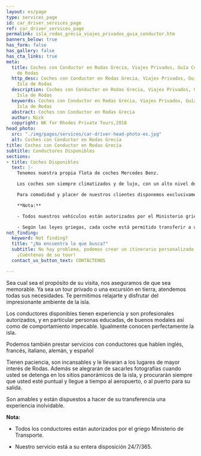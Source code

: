```yaml
---
layout: es/page
type: services_page
id: car_driver_services_page
ref: car_driver_services_page
permalink: isla_rodas_grecia_viajes_privados_guia_conductor.htm
banners_below: true
has_form: false
has_gallery: false
has_cta_links: true
meta:
  title: Coches con Conductor en Rodas Grecia, Viajes Privados, Guía Conductor, Isla
    de Rodas
  http_desc: Coches con Conductor en Rodas Grecia, Viajes Privados, Guía Conductor,
    Isla de Rodas
  description: Coches con Conductor en Rodas Grecia, Viajes Privados, Guía Conductor,
    Isla de Rodas
  keywords: Coches con Conductor en Rodas Grecia, Viajes Privados, Guía Conductor,
    Isla de Rodas
  abstract: Coches con Conductor en Rodas Grecia
  author: Nick
  copyright: NK for Rhodes Private Tours,2018
head_photo:
  src: "./img/pages/services/car-driver-head-photo-es.jpg"
  alt: Coches con Conductor en Rodas Grecia
title: Coches con Conductor en Rodas Grecia
subtitle: Conductores Disponibles
sections:
- title: Coches Disponibles
  text: |-
    Tenemos nuestra propia flota de coches Mercedes Benz.

    Los coches son siempre climatizados y de lujo, con un alto nivel de seguridad, y asegurados contra todo riesgo.

    Para comodidad y placer de nuestros clientes disponemos exclusivamente de vehículos Mercedes Benz en los cuales caben cómodamente 4 pasajeros además del conductor.

    **Nota:**

    - Todos nuestros vehículos están autorizados por el Ministerio griego de Transportes y controladas por la Autoridad de Control de Transporte griego (KTEO) cada año.

    - Según las leyes griegas, cada coche está permitido transferir a un máximo de 4 pasajeros. [Los vehículos más grandes están disponibles para grupos](/tours_para_grupos_rodas_grecia.htm)
not_finding:
  keyword: Not finding?
  title: "¿No encuentra lo que busca?"
  subtitle: No hay problema, podemos crear un itinerario personalizado para usted.
    ¡Cuéntenos de su tour!
  contact_us_button_text: CONTÁCTENOS

---
```

Sea cual sea el propósito de su visita, nos aseguramos de que sea memorable. Ya sea un tour privado o una excursión en tierra, atendemos todas sus necesidades. Te permitimos relajarte y disfrutar del impresionante ambiente de la isla.
 
Los conductores disponibles tienen experiencia y son profesionales autorizados, y en particular personas educadas, de buenos modales así como de comportamiento impecable. Igualmente conocen perfectamente la isla.

Podemos también prestar servicios con conductores que hablen inglés, francés, italiano, alemán, y español 

Tienen paciencia, son incansables y le llevaran a los lugares de mayor interés de Rodas. Además se alegrarán de sacarles fotografías cuando usted se detenga en los sitios panorámicos de la isla, y procurarán siempre que usted esté puntual y llegue a tiempo al aeropuerto, o al puerto para su salida.

Son amables y están dispuestos a hacer de su transferencia una experiencia inolvidable.

**Nota:**

- Todos los conductores están autorizados por el griego Ministerio de Transporte.

- Nuestro servicio está a su entera disposición 24/7/365.
